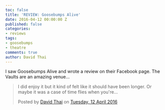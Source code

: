```yaml
---
toc: false
title: 'REVIEW: Goosebumps Alive'
date: 2016-04-12 00:00:00 Z
published: false
categories:
- reviews
tags:
- goosebumps
- theatre
comments: true
author: David Thai
---
```


I saw Goosebumps Alive and wrote a review on their Facebook page. The Vaults are an amazing venue...
<div id="fb-root"></div>
<script>(function(d, s, id) {
  var js, fjs = d.getElementsByTagName(s)[0];
  if (d.getElementById(id)) return;
  js = d.createElement(s); js.id = id;
  js.src = "//connect.facebook.net/en_GB/sdk.js#xfbml=1&version=v2.6&appId=186250093794";
  fjs.parentNode.insertBefore(js, fjs);
}(document, 'script', 'facebook-jssdk'));</script>

<div class="fb-post" data-href="https://www.facebook.com/dafuloth/posts/10100394627562843" data-width="500" data-show-text="true"><div class="fb-xfbml-parse-ignore"><blockquote cite="https://www.facebook.com/dafuloth/posts/10100394627562843:0"><p>I did enjoy it but it kind of felt like it should have been longer. Or maybe it was a case of time flies when you&#039;re...</p>Posted by <a href="#" role="button">David Thai</a> on&nbsp;<a href="https://www.facebook.com/dafuloth/posts/10100394627562843:0">Tuesday, 12 April 2016</a></blockquote></div></div>
